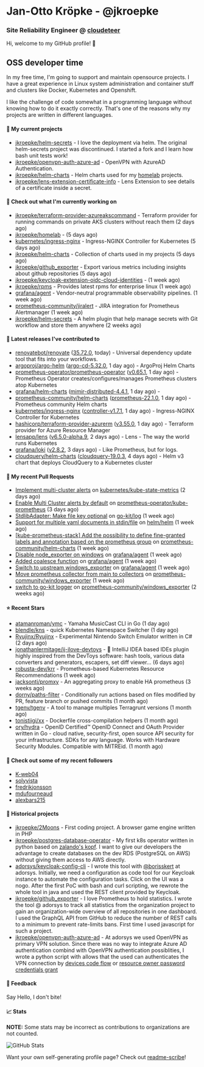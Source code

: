 # Jan-Otto Kröpke - @jkroepke
### Site Reliability Engineer @ [cloudeteer](https://cloudeteer.de/)

Hi, welcome to my GitHub profile! 👋

## OSS developer time
In my free time, I'm going to support and maintain opensource projects. I have a great experience in Linux system administration and container stuff and clusters like Docker, Kubernetes and Openshift.

I like the challenge of code somewhat in a programming language without knowing how to do it exactly correctly. That's one of the reasons why my projects are written in different languages.

#### 🌱 My current projects
- [jkroepke/helm-secrets](https://github.com/jkroepke/helm-secrets) - I love the deployment via helm. The original helm-secrets project was discontinued. I started a fork and I learn how bash unit tests work!
- [jkroepke/openvpn-auth-azure-ad](https://github.com/jkroepke/openvpn-auth-azure-ad) - OpenVPN with AzureAD Authentication.
- [jkroepke/helm-charts](https://github.com/jkroepke/helm-charts) - Helm charts used for my [homelab](https://github.com/jkroepke/homelab) projects.
- [jkroepke/lens-extension-certificate-info](https://github.com/jkroepke/lens-extension-certificate-info) - Lens Extension to see details of a certificate inside a secret.

#### 👷 Check out what I'm currently working on

- [jkroepke/terraform-provider-azureakscommand](https://github.com/jkroepke/terraform-provider-azureakscommand) - Terraform provider for running commands on private AKS clusters without reach them (2 days ago)
- [jkroepke/homelab](https://github.com/jkroepke/homelab) -  (5 days ago)
- [kubernetes/ingress-nginx](https://github.com/kubernetes/ingress-nginx) - Ingress-NGINX Controller for Kubernetes (5 days ago)
- [jkroepke/helm-charts](https://github.com/jkroepke/helm-charts) - Collection of charts used in my projects (5 days ago)
- [jkroepke/github_exporter](https://github.com/jkroepke/github_exporter) - Export various metrics including insights about github repositories (5 days ago)
- [jkroepke/keycloak-extension-oidc-cloud-identities](https://github.com/jkroepke/keycloak-extension-oidc-cloud-identities) -  (1 week ago)
- [jkroepke/rpms](https://github.com/jkroepke/rpms) - Provides latest rpms for enterprise linux (1 week ago)
- [grafana/agent](https://github.com/grafana/agent) - Vendor-neutral programmable observability pipelines. (1 week ago)
- [prometheus-community/jiralert](https://github.com/prometheus-community/jiralert) - JIRA integration for Prometheus Alertmanager (1 week ago)
- [jkroepke/helm-secrets](https://github.com/jkroepke/helm-secrets) - A helm plugin that help manage secrets with Git workflow and store them anywhere (2 weeks ago)

#### 🔭 Latest releases I've contributed to

- [renovatebot/renovate](https://github.com/renovatebot/renovate) ([35.72.0](https://github.com/renovatebot/renovate/releases/tag/35.72.0), today) - Universal dependency update tool that fits into your workflows.
- [argoproj/argo-helm](https://github.com/argoproj/argo-helm) ([argo-cd-5.32.0](https://github.com/argoproj/argo-helm/releases/tag/argo-cd-5.32.0), 1 day ago) - ArgoProj Helm Charts
- [prometheus-operator/prometheus-operator](https://github.com/prometheus-operator/prometheus-operator) ([v0.65.1](https://github.com/prometheus-operator/prometheus-operator/releases/tag/v0.65.1), 1 day ago) - Prometheus Operator creates/configures/manages Prometheus clusters atop Kubernetes
- [grafana/helm-charts](https://github.com/grafana/helm-charts) ([mimir-distributed-4.4.1](https://github.com/grafana/helm-charts/releases/tag/mimir-distributed-4.4.1), 1 day ago) - 
- [prometheus-community/helm-charts](https://github.com/prometheus-community/helm-charts) ([prometheus-22.1.0](https://github.com/prometheus-community/helm-charts/releases/tag/prometheus-22.1.0), 1 day ago) - Prometheus community Helm charts
- [kubernetes/ingress-nginx](https://github.com/kubernetes/ingress-nginx) ([controller-v1.7.1](https://github.com/kubernetes/ingress-nginx/releases/tag/controller-v1.7.1), 1 day ago) - Ingress-NGINX Controller for Kubernetes
- [hashicorp/terraform-provider-azurerm](https://github.com/hashicorp/terraform-provider-azurerm) ([v3.55.0](https://github.com/hashicorp/terraform-provider-azurerm/releases/tag/v3.55.0), 1 day ago) - Terraform provider for Azure Resource Manager
- [lensapp/lens](https://github.com/lensapp/lens) ([v6.5.0-alpha.9](https://github.com/lensapp/lens/releases/tag/v6.5.0-alpha.9), 2 days ago) - Lens - The way the world runs Kubernetes
- [grafana/loki](https://github.com/grafana/loki) ([v2.8.2](https://github.com/grafana/loki/releases/tag/v2.8.2), 3 days ago) - Like Prometheus, but for logs.
- [cloudquery/helm-charts](https://github.com/cloudquery/helm-charts) ([cloudquery-19.0.3](https://github.com/cloudquery/helm-charts/releases/tag/cloudquery-19.0.3), 4 days ago) - Helm v3 chart that deploys CloudQuery to a Kubernetes cluster

#### 🔨 My recent Pull Requests

- [Implement multi-cluster alerts](https://github.com/kubernetes/kube-state-metrics/pull/2058) on [kubernetes/kube-state-metrics](https://github.com/kubernetes/kube-state-metrics) (2 days ago)
- [Enable Multi Cluster alerts by default](https://github.com/prometheus-operator/kube-prometheus/pull/2099) on [prometheus-operator/kube-prometheus](https://github.com/prometheus-operator/kube-prometheus) (3 days ago)
- [StdlibAdapter: Make file key optional](https://github.com/go-kit/log/pull/33) on [go-kit/log](https://github.com/go-kit/log) (1 week ago)
- [Support for multiple yaml documents in stdin/file](https://github.com/helm/helm/pull/12029) on [helm/helm](https://github.com/helm/helm) (1 week ago)
- [[kube-prometheus-stack] Add the possibility to define fine-granted labels and annotation based on the prometheus group](https://github.com/prometheus-community/helm-charts/pull/3288) on [prometheus-community/helm-charts](https://github.com/prometheus-community/helm-charts) (1 week ago)
- [Disable node_exporter on windows](https://github.com/grafana/agent/pull/3637) on [grafana/agent](https://github.com/grafana/agent) (1 week ago)
- [Added coalesce function](https://github.com/grafana/agent/pull/3604) on [grafana/agent](https://github.com/grafana/agent) (1 week ago)
- [Switch to upstream windows_exporter](https://github.com/grafana/agent/pull/3603) on [grafana/agent](https://github.com/grafana/agent) (1 week ago)
- [Move prometheus collector from main to collectors](https://github.com/prometheus-community/windows_exporter/pull/1195) on [prometheus-community/windows_exporter](https://github.com/prometheus-community/windows_exporter) (1 week ago)
- [switch to go-kit logger](https://github.com/prometheus-community/windows_exporter/pull/1192) on [prometheus-community/windows_exporter](https://github.com/prometheus-community/windows_exporter) (2 weeks ago)

#### ⭐ Recent Stars

- [atamanroman/ymc](https://github.com/atamanroman/ymc) - Yamaha MusicCast CLI in Go (1 day ago)
- [blendle/kns](https://github.com/blendle/kns) - quick Kubernetes Namespace Switcher (1 day ago)
- [Ryujinx/Ryujinx](https://github.com/Ryujinx/Ryujinx) - Experimental Nintendo Switch Emulator written in C# (2 days ago)
- [jonathanlermitage/ij-ilove-devtoys](https://github.com/jonathanlermitage/ij-ilove-devtoys) - 🧩 IntelliJ IDEA based IDEs plugin highly inspired from the DevToys software: hash tools, various data converters and generators, escapers, set diff viewer... (6 days ago)
- [robusta-dev/krr](https://github.com/robusta-dev/krr) - Prometheus-based Kubernetes Resource Recommendations (1 week ago)
- [jacksontj/promxy](https://github.com/jacksontj/promxy) - An aggregating proxy to enable HA prometheus (3 weeks ago)
- [dorny/paths-filter](https://github.com/dorny/paths-filter) - Conditionally run actions based on files modified by PR, feature branch or pushed commits (1 month ago)
- [tgenv/tgenv](https://github.com/tgenv/tgenv) - A tool to manage multiples Terragrunt versions (1 month ago)
- [tonistiigi/xx](https://github.com/tonistiigi/xx) - Dockerfile cross-compilation helpers (1 month ago)
- [ory/hydra](https://github.com/ory/hydra) - OpenID Certified™ OpenID Connect and OAuth Provider written in Go - cloud native, security-first, open source API security for your infrastructure. SDKs for any language. Works with Hardware Security Modules. Compatible with MITREid. (1 month ago)

#### 👯 Check out some of my recent followers

- [K-web04](https://github.com/K-web04)
- [solyvista](https://github.com/solyvista)
- [fredrikjonsson](https://github.com/fredrikjonsson)
- [mdufourneaud](https://github.com/mdufourneaud)
- [alexbars215](https://github.com/alexbars215)

#### 📜 Historical projects
- [jkroepke/2Moons](https://github.com/jkroepke/2Moons) - First coding project. A browser game engine written in PHP
- [jkroepke/postgres-database-operator](https://github.com/jkroepke/postgres-database-operator) - My first k8s operator written in python based on [zalando's kopf](https://github.com/zalando-incubator/kopf). I want to give our developers the advantage to create databases on the dev RDS (PostgreSQL on AWS) without giving them access to AWS directly.
- [adorsys/keycloak-config-cli](https://github.com/adorsys/keycloak-config-cli) - I wrote this tool with [@borisskert](https://github.com/borisskert) at adorsys. Initially, we need a configuration as code tool for our Keycloak instance to automate the configuration tasks. Click on the UI was a nogo. After the first PoC with bash and curl scripting, we rewrote the whole tool in java and used the REST client provided by Keycloak.
- [jkroepke/github_exporter](https://github.com/jkroepke/github_exporter) - I love Prometheus to hold statistics. I wrote the tool @ adorsys to track all statistics from the organization project to gain an organization-wide overview of all repositories in one dashboard. I used the GraphQL API from GitHub to reduce the number of REST calls to a minimum to prevent rate-limits bans. First time I used javascript for such a project.
- [jkroepke/openvpn-auth-azure-ad](https://github.com/jkroepke/openvpn-auth-azure-ad) - At adorsys we used OpenVPN as primary VPN solution. Since there was no way to integrate Azure AD authentication combind with OpenVPN authentication possiblities, I wrote a python script with allows that the used can authenticates the VPN connection by [devices code flow](https://docs.microsoft.com/en-us/azure/active-directory/develop/v2-oauth2-device-code) or [resource owner password credentials grant](https://docs.microsoft.com/en-us/azure/active-directory/develop/v2-oauth-ropc)

#### 💬 Feedback

Say Hello, I don't bite!

#### 📈 Stats

**NOTE:** Some stats may be incorrect as contributions to organizations
are not counted.

![GitHub Stats](https://github-readme-stats.vercel.app/api?username=jkroepke&count_private=false&theme=tokyonight&show_icons=true)

Want your own self-generating profile page? Check out [readme-scribe](https://github.com/muesli/readme-scribe)!
